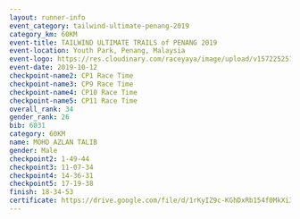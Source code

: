 ```yaml
---
layout: runner-info 
event_category: tailwind-ultimate-penang-2019 
category_km: 60KM 
event-title: TAILWIND ULTIMATE TRAILS of PENANG 2019 
event-location: Youth Park, Penang, Malaysia 
event-logo: https://res.cloudinary.com/raceyaya/image/upload/v1572252513/logo/utop-2019_h9tzys.jpg 
event-date: 2019-10-12 
checkpoint-name2: CP1 Race Time 
checkpoint-name3: CP9 Race Time 
checkpoint-name4: CP10 Race Time 
checkpoint-name5: CP11 Race Time 
overall_rank: 34
gender_rank: 26
bib: 6031
category: 60KM
name: MOHD AZLAN TALIB
gender: Male
checkpoint2: 1-49-44
checkpoint3: 11-07-34
checkpoint4: 14-36-31
checkpoint5: 17-19-38
finish: 18-34-53
certificate: https://drive.google.com/file/d/1rKyIZ9c-KGhDxRb154f0MkXi3eBCJ3rc/view?usp=sharing
---
```

